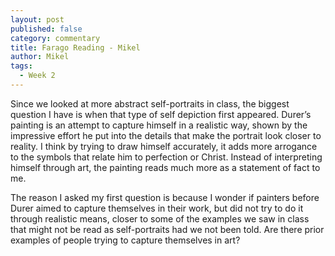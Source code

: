 ```yaml
---
layout: post
published: false
category: commentary
title: Farago Reading - Mikel
author: Mikel
tags:
  - Week 2
---
```


Since we looked at more abstract self-portraits in class, the biggest question I have is when that type of self depiction first appeared. Durer’s painting is an attempt to capture himself in a realistic way, shown by the impressive effort he put into the details that make the portrait look closer to reality. I think by trying to draw himself accurately, it adds more arrogance to the symbols that relate him to perfection or Christ. Instead of interpreting himself through art, the painting reads much more as a statement of fact to me.

The reason I asked my first question is because I wonder if painters before Durer aimed to capture themselves in their work, but did not try to do it through realistic means, closer to some of the examples we saw in class that might not be read as self-portraits had we not been told. Are there prior examples of people trying to capture themselves in art?

